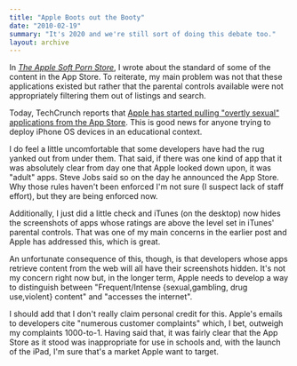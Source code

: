 ```yaml
---
title: "Apple Boots out the Booty"
date: "2010-02-19"
summary: "It's 2020 and we're still sort of doing this debate too."
layout: archive
---
```


In _[The Apple Soft Porn Store](/blog/2010/1/20/the-apple-soft-porn-store.html)_, I wrote about the standard of some of the content in the App Store. To reiterate, my main problem was not that these applications existed but rather that the parental controls available were not appropriately filtering them out of listings and search.

Today, TechCrunch reports that [Apple has started pulling "overtly sexual" applications from the App Store](http://techcrunch.com/2010/02/18/did-apple-just-ban-sexual-content-from-the-app-store/). This is good news for anyone trying to deploy iPhone OS devices in an educational context.

I do feel a little uncomfortable that some developers have had the rug yanked out from under them. That said, if there was one kind of app that it was absolutely clear from day one that Apple looked down upon, it was "adult" apps. Steve Jobs said so on the day he announced the App Store. Why those rules haven't been enforced I'm not sure (I suspect lack of staff effort), but they are being enforced now.

Additionally, I just did a little check and iTunes (on the desktop) now hides the screenshots of apps whose ratings are above the level set in iTunes' parental controls. That was one of my main concerns in the earlier post and Apple has addressed this, which is great.

An unfortunate consequence of this, though, is that developers whose apps retrieve content from the web will all have their screenshots hidden. It's not my concern right now but, in the longer term, Apple needs to develop a way to distinguish between "Frequent/Intense {sexual,gambling, drug use,violent} content" and "accesses the internet".

I should add that I don't really claim personal credit for this. Apple's emails to developers cite "numerous customer complaints" which, I bet, outweigh my complaints 1000-to-1. Having said that, it was fairly clear that the App Store as it stood was inappropriate for use in schools and, with the launch of the iPad, I'm sure that's a market Apple want to target.
